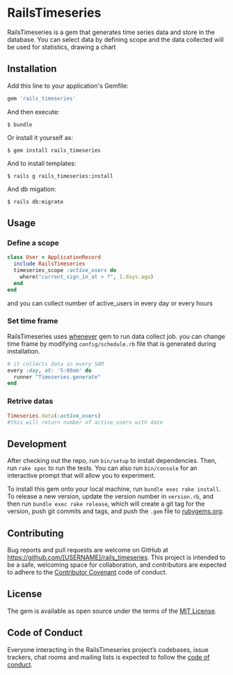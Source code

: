 # RailsTimeseries
RailsTimeseries is a gem that generates time series data and store in the database. You can select data by defining scope and the data collected will be used for statistics, drawing a chart

## Installation

Add this line to your application's Gemfile:

```ruby
gem 'rails_timeseries'
```

And then execute:

    $ bundle

Or install it yourself as:

    $ gem install rails_timeseries

And to install templates:

    $ rails g rails_timeseries:install

And db migation:

    $ rails db:migrate


## Usage
### Define a scope
```ruby
class User < ApplicationRecord
  include RailsTimeseries
  timeseries_scope :active_users do
    where("current_sign_in_at > ?", 1.days.ago)
  end
end
```
and you can collect number of active_users in every day or every hours

### Set time frame
RailsTimeseries uses [whenever](https://github.com/javan/whenever) gem to run data collect job. you can change time frame by modifying `config/schedule.rb` file that is generated during installation.
```ruby
# it collects data in every 5AM
every :day, at: '5:00am' do
  runner "Timeseries.generate"
end
```

### Retrive datas
``` ruby
Timeseries.data(:active_users)
#this will return number of active_users with date
```


## Development

After checking out the repo, run `bin/setup` to install dependencies. Then, run `rake spec` to run the tests. You can also run `bin/console` for an interactive prompt that will allow you to experiment.

To install this gem onto your local machine, run `bundle exec rake install`. To release a new version, update the version number in `version.rb`, and then run `bundle exec rake release`, which will create a git tag for the version, push git commits and tags, and push the `.gem` file to [rubygems.org](https://rubygems.org).

## Contributing

Bug reports and pull requests are welcome on GitHub at https://github.com/[USERNAME]/rails_timeseries. This project is intended to be a safe, welcoming space for collaboration, and contributors are expected to adhere to the [Contributor Covenant](http://contributor-covenant.org) code of conduct.

## License

The gem is available as open source under the terms of the [MIT License](http://opensource.org/licenses/MIT).

## Code of Conduct

Everyone interacting in the RailsTimeseries project’s codebases, issue trackers, chat rooms and mailing lists is expected to follow the [code of conduct](https://github.com/[USERNAME]/rails_timeseries/blob/master/CODE_OF_CONDUCT.md).
